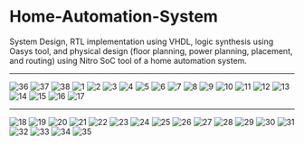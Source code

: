 # Home-Automation-System
System Design, RTL implementation using VHDL, logic synthesis using Oasys tool, and physical design (floor planning, power planning, placement, and routing) using Nitro SoC tool of a home automation system.

<hr>
<img src="Screenshots/36.PNG" alt="36">
<img src="Screenshots/37.PNG" alt="37">
<img src="Screenshots/38.PNG" alt="38">
<img src="Screenshots/1.PNG" alt="1">
<img src="Screenshots/2.PNG" alt="2">
<img src="Screenshots/3.PNG" alt="3">
<img src="Screenshots/4.PNG" alt="4">
<img src="Screenshots/5.PNG" alt="5">
<img src="Screenshots/6.PNG" alt="6">
<img src="Screenshots/7.PNG" alt="7">
<img src="Screenshots/8.PNG" alt="8">
<img src="Screenshots/9.PNG" alt="9">
<img src="Screenshots/10.PNG" alt="10">
<img src="Screenshots/11.PNG" alt="11">
<img src="Screenshots/12.PNG" alt="12">
<img src="Screenshots/13.PNG" alt="13">
<img src="Screenshots/14.PNG" alt="14">
<img src="Screenshots/15.PNG" alt="15">
<img src="Screenshots/16.PNG" alt="16">
<img src="Screenshots/17.PNG" alt="17">
<hr>
<img src="Screenshots/18.PNG" alt="18">
<img src="Screenshots/19.PNG" alt="19">
<img src="Screenshots/20.PNG" alt="20">
<img src="Screenshots/21.PNG" alt="21">
<img src="Screenshots/22.PNG" alt="22">
<img src="Screenshots/23.PNG" alt="23">
<img src="Screenshots/24.PNG" alt="24">
<img src="Screenshots/25.PNG" alt="25">
<img src="Screenshots/26.PNG" alt="26">
<img src="Screenshots/27.PNG" alt="27">
<img src="Screenshots/28.PNG" alt="28">
<img src="Screenshots/29.PNG" alt="29">
<img src="Screenshots/30.PNG" alt="30">
<img src="Screenshots/31.PNG" alt="31">
<img src="Screenshots/32.PNG" alt="32">
<img src="Screenshots/33.PNG" alt="33">
<img src="Screenshots/34.PNG" alt="34">
<img src="Screenshots/35.PNG" alt="35">
